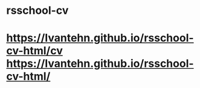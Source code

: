 # rsschool-cv
https://Ivantehn.github.io/rsschool-cv-html/cv
https://Ivantehn.github.io/rsschool-cv-html/
=======

